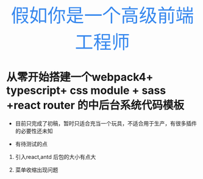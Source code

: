 

<p align="center">
    <font size="18" color="#3788ee">假如你是一个高级前端工程师</font>
</p>

# 从零开始搭建一个webpack4+ typescript+ css module + sass +react router 的中后台系统代码模板



* 目前只完成了初稿，暂时只适合充当一个玩具，不适合用于生产，有很多插件的必要性还未知

* 有待测试的点

1. 引入react,antd 后包的大小有点大

2. 菜单收缩出现问题



